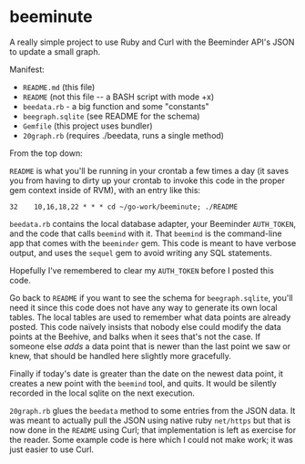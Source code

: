 beeminute
=========

A really simple project to use Ruby and Curl with
the Beeminder API's JSON to update a small graph.

Manifest:
* `README.md` (this file)
* `README` (not this file -- a BASH script with mode +x)
* `beedata.rb` - a big function and some "constants"
* `beegraph.sqlite` (see README for the schema)
* `Gemfile` (this project uses bundler)
* `20graph.rb` (requires ./beedata, runs a single method)

From the top down:

`README` is what you'll be running in your crontab a few times a day (it saves
you from having to dirty up your crontab to invoke this code in the proper gem
context inside of RVM), with an entry like this:

    32    10,16,18,22 * * * cd ~/go-work/beeminute; ./README

`beedata.rb` contains the local database adapter, your Beeminder `AUTH_TOKEN`,
and the code that calls `beemind` with it.  That `beemind` is the command-line
app that comes with the `beeminder` gem.  This code is meant to have verbose
output, and uses the `sequel` gem to avoid writing any SQL statements.

Hopefully I've remembered to clear my `AUTH_TOKEN` before I posted this code.

Go back to `README` if you want to see the schema for `beegraph.sqlite`, you'll
need it since this code does not have any way to generate its own local tables.
The local tables are used to remember what data points are already posted.
This code naïvely insists that nobody else could modify the data points at the
Beehive, and balks when it sees that's not the case.  If someone else *adds* a
data point that is newer than the last point we saw or knew, that should be
handled here slightly more gracefully.

Finally if today's date is greater than the date on the newest data point, it
creates a new point with the `beemind` tool, and quits.  It would be silently
recorded in the local sqlite on the next execution.

`20graph.rb` glues the `beedata` method to some entries from the JSON data.  It
was meant to actually pull the JSON using native ruby `net/https` but that is
now done in the `README` using Curl; that implementation is left as exercise
for the reader.  Some example code is here which I could not make work; it was
just easier to use Curl.

